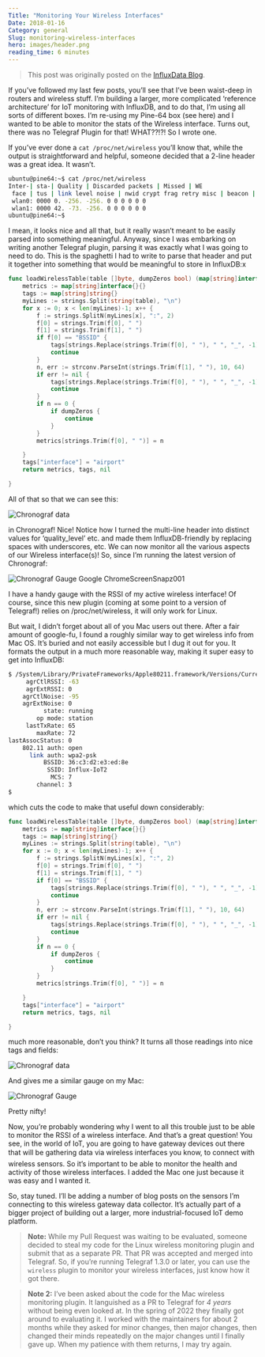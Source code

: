 ```yaml
---
Title: "Monitoring Your Wireless Interfaces"
Date: 2018-01-16
Category: general
Slug: monitoring-wireless-interfaces
hero: images/header.png
reading_time: 6 minutes
---
```


> This post was originally posted on the [InfluxData Blog](https://www.influxdata.com/blog/monitoring-wireless-interfaces/).

If you’ve followed my last few posts, you’ll see that I’ve been waist-deep in routers and wireless stuff. I’m building a larger, more complicated ‘reference architecture’ for IoT monitoring with InfluxDB, and to do that, I’m using all sorts of different boxes. I’m re-using my Pine-64 box (see here) and I wanted to be able to monitor the stats of the Wireless interface. Turns out, there was no Telegraf Plugin for that! WHAT??!?! So I wrote one.

If you’ve ever done a `cat /proc/net/wireless` you’ll know that, while the output is straightforward and helpful, someone decided that a 2-line header was a great idea. It wasn’t.

```bash
ubuntu@pine64:~$ cat /proc/net/wireless
Inter-| sta-| Quality | Discarded packets | Missed | WE
 face | tus | link level noise | nwid crypt frag retry misc | beacon | 22
 wlan0: 0000 0. -256. -256. 0 0 0 0 0 0
 wlan1: 0000 42. -73. -256. 0 0 0 0 0 0
ubuntu@pine64:~$
```

I mean, it looks nice and all that, but it really wasn’t meant to be easily parsed into something meaningful. Anyway, since I was embarking on writing another Telegraf plugin, parsing it was exactly what I was going to need to do. This is the spaghetti I had to write to parse that header and put it together into something that would be meaningful to store in InfluxDB:x

```go
func loadWirelessTable(table []byte, dumpZeros bool) (map[string]interface{}, map[string]string, error) {
	metrics := map[string]interface{}{}
	tags := map[string]string{}
	myLines := strings.Split(string(table), "\n")
	for x := 0; x < len(myLines)-1; x++ {
		f := strings.SplitN(myLines[x], ":", 2)
		f[0] = strings.Trim(f[0], " ")
		f[1] = strings.Trim(f[1], " ")
		if f[0] == "BSSID" {
			tags[strings.Replace(strings.Trim(f[0], " "), " ", "_", -1)] = strings.Replace(strings.Trim(string(f[1]), " "), " ", "_", -1)
			continue
		}
		n, err := strconv.ParseInt(strings.Trim(f[1], " "), 10, 64)
		if err != nil {
			tags[strings.Replace(strings.Trim(f[0], " "), " ", "_", -1)] = strings.Replace(strings.Trim(f[1], " "), " ", "_", -1)
			continue
		}
		if n == 0 {
			if dumpZeros {
				continue
			}
		}
		metrics[strings.Trim(f[0], " ")] = n

	}
	tags["interface"] = "airport"
	return metrics, tags, nil

}
```

All of that so that we can see this:

![Chronograf data](images/Google-ChromeScreenSnapz002.png)

in Chronograf! Nice! Notice how I turned the multi-line header into distinct values for ‘quality_level’ etc. and made them InfluxDB-friendly by replacing spaces with underscores, etc. We can now monitor all the various aspects of our Wireless interface(s)! So, since I’m running the latest version of Chronograf:

![Chronograf Gauge](images/Google-ChromeScreenSnapz001.png)
Google ChromeScreenSnapz001

I have a handy gauge with the RSSI of my active wireless interface! Of course, since this new plugin (coming at some point to a version of Telegraf!) relies on /proc/net/wireless, it will only work for Linux.

But wait, I didn’t forget about all of you Mac users out there. After a fair amount of google-fu, I found a roughly similar way to get wireless info from Mac OS. It’s buried and not easily accessible but I dug it out for you. It formats the output in a much more reasonable way, making it super easy to get into InfluxDB:

```bash
$ /System/Library/PrivateFrameworks/Apple80211.framework/Versions/Current/Resources/airport -I
     agrCtlRSSI: -63
     agrExtRSSI: 0
    agrCtlNoise: -95
    agrExtNoise: 0
          state: running
        op mode: station
     lastTxRate: 65
        maxRate: 72
lastAssocStatus: 0
    802.11 auth: open
      link auth: wpa2-psk
          BSSID: 36:c3:d2:e3:ed:8e
           SSID: Influx-IoT2
            MCS: 7
        channel: 3
$
```

which cuts the code to make that useful down considerably:

```go
func loadWirelessTable(table []byte, dumpZeros bool) (map[string]interface{}, map[string]string, error) {
	metrics := map[string]interface{}{}
	tags := map[string]string{}
	myLines := strings.Split(string(table), "\n")
	for x := 0; x < len(myLines)-1; x++ {
		f := strings.SplitN(myLines[x], ":", 2)
		f[0] = strings.Trim(f[0], " ")
		f[1] = strings.Trim(f[1], " ")
		if f[0] == "BSSID" {
			tags[strings.Replace(strings.Trim(f[0], " "), " ", "_", -1)] = strings.Replace(strings.Trim(string(f[1]), " "), " ", "_", -1)
			continue
		}
		n, err := strconv.ParseInt(strings.Trim(f[1], " "), 10, 64)
		if err != nil {
			tags[strings.Replace(strings.Trim(f[0], " "), " ", "_", -1)] = strings.Replace(strings.Trim(f[1], " "), " ", "_", -1)
			continue
		}
		if n == 0 {
			if dumpZeros {
				continue
			}
		}
		metrics[strings.Trim(f[0], " ")] = n

	}
	tags["interface"] = "airport"
	return metrics, tags, nil

}
```

much more reasonable, don’t you think? It turns all those readings into nice tags and fields:

![Chronograf data](images/Google-ChromeScreenSnapz004.png)

And gives me a similar gauge on my Mac:

![Chronograf Gauge](images/Google-ChromeScreenSnapz003.png)

Pretty nifty!

Now, you’re probably wondering why I went to all this trouble just to be able to monitor the RSSI of a wireless interface. And that’s a great question! You see, in the world of IoT, you are going to have gateway devices out there that will be gathering data via wireless interfaces you know, to connect with wireless sensors. So it’s important to be able to monitor the health and activity of those wireless interfaces. I added the Mac one just because it was easy and I wanted it.

So, stay tuned. I’ll be adding a number of blog posts on the sensors I’m connecting to this wireless gateway data collector. It’s actually part of a bigger project of building out a larger, more industrial-focused IoT demo platform.

> **Note:** While my Pull Request was waiting to be evaluated, someone decided to steal my code for the Linux wireless monitoring plugin and submit that as a separate PR. That PR was accepted and merged into Telegraf. So, if you’re running Telegraf 1.3.0 or later, you can use the `wireless` plugin to monitor your wireless interfaces, just know how it got there.

> **Note 2:** I’ve been asked about the code for the Mac wireless monitoring plugin. It languished as a PR to Telegraf for *4 years* without being even looked at. In the spring of 2022 they finally got around to evaluating it. I worked with the maintainers for about 2 months while they asked for minor changes, then major changes, then changed their minds repeatedly on the major changes until I finally gave up. When my patience with them returns, I may try again.
